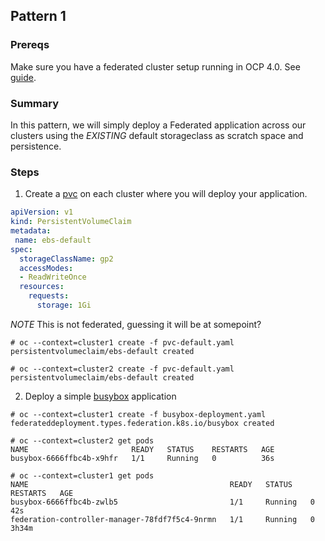 ## Pattern 1

### Prereqs

Make sure you have a federated cluster setup running in OCP 4.0. See [guide](https://docs.google.com/document/d/1QvSvA2JxSvqRFjc92gqFZnn9-aPd-bA6RcErsqbbW58/edit#).

### Summary

In this pattern, we will simply deploy a Federated application across our clusters using the *EXISTING* default storageclass as scratch space and persistence.

### Steps
1. Create a [pvc](https://github.com/yard-turkey/multi-cluster/edit/master/examples/pattern1/pvc-default.yaml) on each cluster where you will deploy your application.

```yaml
apiVersion: v1
kind: PersistentVolumeClaim
metadata:
 name: ebs-default
spec:
  storageClassName: gp2
  accessModes:
  - ReadWriteOnce
  resources:
    requests:
      storage: 1Gi
```
*NOTE* This is not federated, guessing it will be at somepoint?

```
# oc --context=cluster1 create -f pvc-default.yaml 
persistentvolumeclaim/ebs-default created

# oc --context=cluster2 create -f pvc-default.yaml 
persistentvolumeclaim/ebs-default created
```

2. Deploy a simple [busybox](https://github.com/yard-turkey/multi-cluster/edit/master/examples/pattern1/busybox-deployment.yaml) application

```
# oc --context=cluster1 create -f busybox-deployment.yaml 
federateddeployment.types.federation.k8s.io/busybox created

# oc --context=cluster2 get pods
NAME                       READY   STATUS    RESTARTS   AGE
busybox-6666ffbc4b-x9hfr   1/1     Running   0          36s

# oc --context=cluster1 get pods
NAME                                             READY   STATUS    RESTARTS   AGE
busybox-6666ffbc4b-zwlb5                         1/1     Running   0          42s
federation-controller-manager-78fdf7f5c4-9nrmn   1/1     Running   0          3h34m
```
